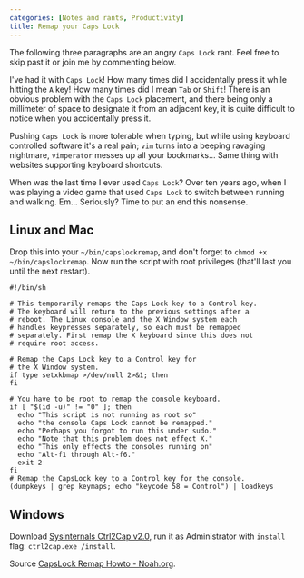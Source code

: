 ```yaml
---
categories: [Notes and rants, Productivity]
title: Remap your Caps Lock
---
```


The following three paragraphs are an angry `Caps Lock` rant. Feel free to skip past it or join me by commenting below.

I've had it with `Caps Lock`! How many times did I accidentally press it while hitting the `A` key! How many times did I mean `Tab` or `Shift`! There is an obvious problem with the `Caps Lock` placement, and there being only a millimeter of space to designate it from an adjacent key, it is quite difficult to notice when you accidentally press it.

Pushing `Caps Lock` is more tolerable when typing, but while using keyboard controlled software it's a real pain; `vim` turns into a beeping ravaging nightmare, `vimperator` messes up all your bookmarks... Same thing with websites supporting keyboard shortcuts.

When was the last time I ever used `Caps Lock`? Over ten years ago, when I was playing a video game that used `Caps Lock` to switch between running and walking. Em... Seriously? Time to put an end this nonsense.

## Linux and Mac

Drop this into your `~/bin/capslockremap`, and don't forget to `chmod +x ~/bin/capslockremap`. Now run the script with root privileges (that'll last you until the next restart).

    #!/bin/sh

    # This temporarily remaps the Caps Lock key to a Control key.
    # The keyboard will return to the previous settings after a
    # reboot. The Linux console and the X Window system each
    # handles keypresses separately, so each must be remapped
    # separately. First remap the X keyboard since this does not
    # require root access.

    # Remap the Caps Lock key to a Control key for
    # the X Window system.
    if type setxkbmap >/dev/null 2>&1; then
    fi

    # You have to be root to remap the console keyboard.
    if [ "$(id -u)" != "0" ]; then
      echo "This script is not running as root so"
      echo "the console Caps Lock cannot be remapped."
      echo "Perhaps you forgot to run this under sudo."
      echo "Note that this problem does not effect X."
      echo "This only effects the consoles running on"
      echo "Alt-f1 through Alt-f6."
      exit 2
    fi
    # Remap the CapsLock key to a Control key for the console.
    (dumpkeys | grep keymaps; echo "keycode 58 = Control") | loadkeys

## Windows

Download [Sysinternals Ctrl2Cap v2.0](http://technet.microsoft.com/en-us/sysinternals/bb897578.aspx), run it as Administrator with `install` flag: `ctrl2cap.exe /install`.

Source [CapsLock Remap Howto - Noah.org](http://www.noah.org/wiki/CapsLock_Remap_Howto).
